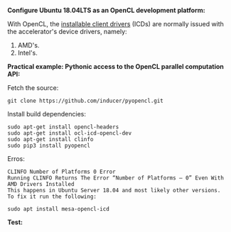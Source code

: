 **Configure Ubuntu 18.04LTS as an OpenCL development platform:**

With OpenCL, the [installable client drivers](https://www.khronos.org/news/permalink/opencl-installable-client-driver-icd-loader) (ICDs) are normally issued with the accelerator's device drivers, namely:

1. AMD's.
2. Intel's.


**Practical example: Pythonic access to the OpenCL parallel computation API:**

Fetch the source:

    git clone https://github.com/inducer/pyopencl.git

Install build dependencies:

    sudo apt-get install opencl-headers
    sudo apt-get install ocl-icd-opencl-dev
    sudo apt-get install clinfo
    sudo pip3 install pyopencl

Erros:

    CLINFO Number of Platforms 0 Error
    Running CLINFO Returns The Error “Number of Platforms – 0” Even With AMD Drivers Installed
    This happens in Ubuntu Server 18.04 and most likely other versions.  To fix it run the following:

    sudo apt install mesa-opencl-icd

**Test:**











